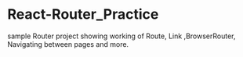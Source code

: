 # React-Router_Practice
sample Router project showing working of Route, Link ,BrowserRouter, Navigating between pages and more.
